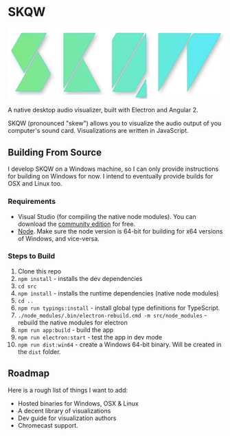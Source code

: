 # SKQW

![SKQW Logo](src/assets/images/logo.png)

A native desktop audio visualizer, built with Electron and Angular 2.

SKQW (pronounced "skew") allows you to visualize the audio output of you computer's sound card. Visualizations are written in JavaScript.

## Building From Source

I develop SKQW on a Windows machine, so I can only provide instructions for building on Windows for now. I intend to eventually provide builds for OSX and Linux too.

### Requirements

- Visual Studio (for compiling the native node modules). You can download the [community edition](https://www.visualstudio.com/en-us/products/visual-studio-community-vs.aspx) for free.
- [Node](https://nodejs.org/en/). Make sure the node version is 64-bit for building for x64 versions of Windows, and vice-versa.

### Steps to Build

1. Clone this repo
2. `npm install` - installs the dev dependencies
3. `cd src`
4. `npm install` - installs the runtime dependencies (native node modules)
5. `cd ..`
7. `npm run typings:install` - install global type definitions for TypeScript.
6. `./node_modules/.bin/electron-rebuild.cmd -m src/node_modules` - rebuild the native modules for electron
7. `npm run app:build` - build the app
8. `npm run electron:start` - test the app in dev mode
8. `npm run dist:win64` - create a Windows 64-bit binary. Will be created in the `dist` folder.

## Roadmap

Here is a rough list of things I want to add:

- Hosted binaries for Windows, OSX & Linux
- A decent library of visualizations
- Dev guide for visualization authors
- Chromecast support.
